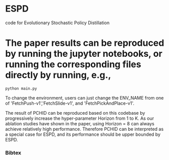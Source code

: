# ESPD
code for Evolutionary Stochastic Policy Distillation

# The paper results can be reproduced by running the jupyter notebooks, or running the corresponding files directly by running, e.g.,
```
python main.py
```

To change the environment, users can just change the ENV_NAME from one of 'FetchPush-v1','FetchSlide-v1', and 'FetchPickAndPlace-v1'.


The result of PCHID can be reproduced based on this codebase by progressively increase the hyper-parameter Horizon from 1 to K. As our ablation studies have shown in the paper, using Horizon = 8 can always achieve relatively high performance. Therefore PCHID can be interpreted as a special case for ESPD, and its performance should be upper bounded by ESPD.


### Bibtex

```

```

